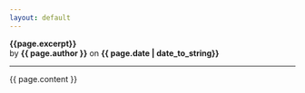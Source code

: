 ```yaml
---
layout: default
---
```


__{{page.excerpt}}__   
by __{{ page.author }}__  on __{{ page.date | date_to_string}}__

_____


{{ page.content }}
